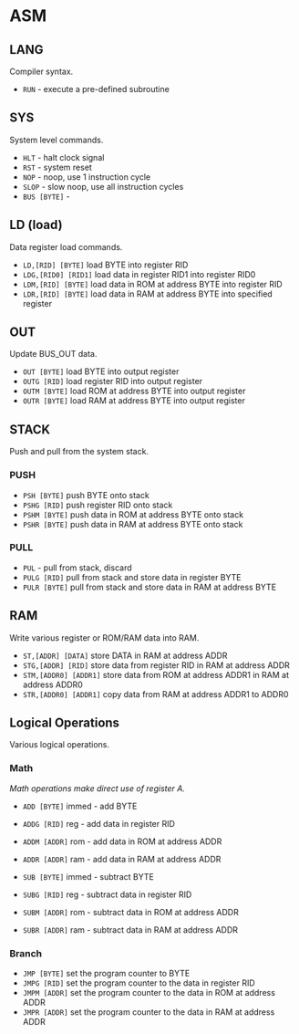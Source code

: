 # ASM

## LANG
Compiler syntax.
* `RUN` - execute a pre-defined subroutine

## SYS
System level commands.
* `HLT` - halt clock signal
* `RST` - system reset
* `NOP` - noop, use 1 instruction cycle
* `SLOP` - slow noop, use all instruction cycles
* `BUS [BYTE]` -

## LD (load)
Data register load commands.
* `LD,[RID] [BYTE]` load BYTE into register RID
* `LDG,[RID0] [RID1]` load data in register RID1 into register RID0
* `LDM,[RID] [BYTE]` load data in ROM at address BYTE into register RID
* `LDR,[RID] [BYTE]` load data in RAM at address BYTE into specified register

## OUT
Update BUS_OUT data.
* `OUT [BYTE]` load BYTE into output register
* `OUTG [RID]` load register RID into output register
* `OUTM [BYTE]` load ROM at address BYTE into output register
* `OUTR [BYTE]` load RAM at address BYTE into output register

## STACK
Push and pull from the system stack.

### PUSH
* `PSH [BYTE]` push BYTE onto stack
* `PSHG [RID]` push register RID onto stack
* `PSHM [BYTE]` push data in ROM at address BYTE onto stack
* `PSHR [BYTE]` push data in RAM at address BYTE onto stack

### PULL
* `PUL` - pull from stack, discard
* `PULG [RID]` pull from stack and store data in register BYTE
* `PULR [BYTE]` pull from stack and store data in RAM at address BYTE

## RAM
Write various register or ROM/RAM data into RAM.
* `ST,[ADDR] [DATA]` store DATA in RAM at address ADDR
* `STG,[ADDR] [RID]` store data from register RID in RAM at address ADDR
* `STM,[ADDR0] [ADDR1]` store data from ROM at address ADDR1 in RAM at address ADDR0
* `STR,[ADDR0] [ADDR1]` copy data from RAM at address ADDR1 to ADDR0

## Logical Operations
Various logical operations.

### Math
_Math operations make direct use of register A._

* `ADD [BYTE]` immed - add BYTE
* `ADDG [RID]` reg - add data in register RID
* `ADDM [ADDR]` rom - add data in ROM at address ADDR
* `ADDR [ADDR]` ram - add data in RAM at address ADDR

* `SUB [BYTE]` immed - subtract BYTE
* `SUBG [RID]` reg - subtract data in register RID
* `SUBM [ADDR]` rom - subtract data in ROM at address ADDR
* `SUBR [ADDR]` ram - subtract data in RAM at address ADDR

### Branch
* `JMP [BYTE]` set the program counter to BYTE
* `JMPG [RID]` set the program counter to the data in register RID
* `JMPM [ADDR]` set the program counter to the data in ROM at address ADDR
* `JMPR [ADDR]` set the program counter to the data in RAM at address ADDR
